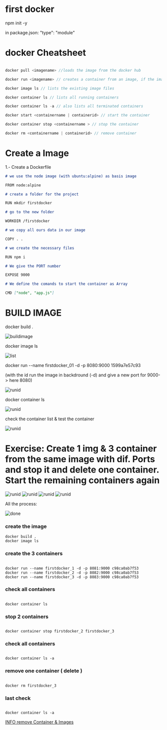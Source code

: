 # first docker

npm init -y

in package.json:
"type": "module"

# docker Cheatsheet

```javascript

docker pull <imagename> //loads the image from the docker hub

docker run <imagename> // creates a container from an image, if the image is not available locally docker tries to load it from the hub

docker image ls // lists the existing image files

docker container ls // lists all running containers

docker container ls -a // also lists all terminated containers

docker start <containername | containerid> // start the container

docker container stop <containername > // stop the container

docker rm <containername | containerid> // remove container

```

# Create a Image

1.- Create a Dockerfile

```markdown
# we use the node image (with ubuntu:alpine) as basis image

FROM node:alpine

# create a folder for the project

RUN mkdir firstdocker

# go to the new folder

WORKDIR /firstdocker

# we copy all ours data in our image

COPY . .

# we create the necessary files

RUN npm i

# We give the PORT number

EXPOSE 9000

# We define the comands to start the container as Array

CMD ["node", "app.js"]
```

# BUILD IMAGE

docker build .

![buildimage](/img/buildImage.png)

docker image ls

![list](/img/listimg.png)

docker run --name firstdocker_01 -d -p 8080:9000 1599a7e57c93

(with the id run the image in backdround (-d) and give a new port for 9000-> here 8080)

![runid](/img/runid.png)

docker container ls

![runid](/img/clist.png)

check the container list & test the container

![runid](/img/contworks.png)

# Exercise: Create 1 img & 3 container from the same image with dif. Ports and stop it and delete one container. Start the remaining containers again

![runid](/img/create.png)
![runid](/img/port1.png)
![runid](/img/port2.png)
![runid](/img/port3.png)

All the process:

![done](/img/done.png)

### create the image

```
docker build .
docker image ls
```

### create the 3 containers

```

docker run --name firstdocker_1 -d -p 8081:9000 c98ca0ab7f53
docker run --name firstdocker_2 -d -p 8082:9000 c98ca0ab7f53
docker run --name firstdocker_3 -d -p 8083:9000 c98ca0ab7f53

```

### check all containers

```

docker container ls

```

### stop 2 containers

```

docker container stop firstdocker_2 firstdocker_3

```

### check all containers

```

docker container ls -a

```

### remove one container ( delete )

```

docker rm firstdocker_3

```

### last check

```

docker container ls -a

```

[INFO remove Container & Images](https://www.digitalocean.com/community/tutorials/how-to-remove-docker-images-containers-and-volumes-de)
